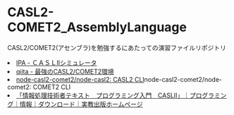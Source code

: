 # CASL2-COMET2_AssemblyLanguage

CASL2/COMET2(アセンブラ)を勉強するにあたっての演習ファイルリポジトリ
<li><a href="https://www.jitec.ipa.go.jp/1_20casl2/casl2dl_001.html">IPA - ＣＡＳＬIIシミュレータ</a></li>
<li><a href="https://qiita.com/maxfie1d/items/9f75cc16f938f2cd1844">qiita - 最強のCASL2/COMET2環境</a></li>
<li><a href="https://github.com/node-casl2-comet2/node-casl2">node-casl2-comet2/node-casl2: CASL2 CLI</a>node-casl2-comet2/node-comet2: COMET2 CLI</li>
<li><a href="https://www.jikkyo.co.jp/download/detail/103/6619783463">「情報処理技術者テキスト　プログラミング入門　CASLII」｜プログラミング｜情報｜ダウンロード｜実教出版ホームページ</a></li>
